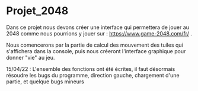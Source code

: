 # Projet_2048

Dans ce projet nous devons créer une interface qui permettera de jouer au 2048 comme nous pourrions y jouer sur : https://www.game-2048.com/fr/ .

Nous comencerons par la partie de calcul des mouvement des tuiles qui s'affichera dans la console, puis nous créeront l'interface graphique pour donner "vie" au jeu.

15/04/22 : L'ensemble des fonctions ont été écrites, il faut désormais résoudre les bugs du programme, direction gauche, chargement d'une partie, et quelque bugs mineurs
